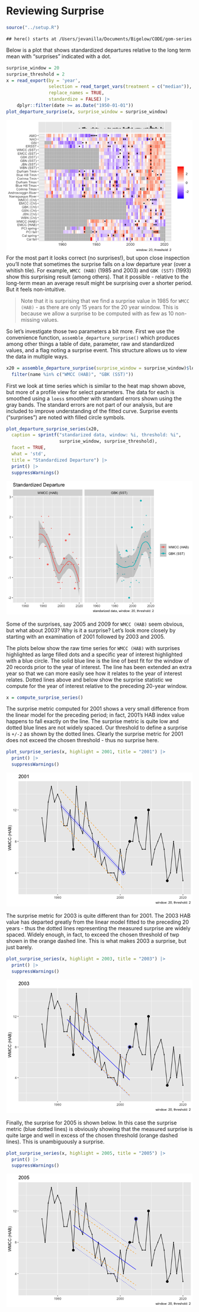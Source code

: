 Reviewing Surprise
================

``` r
source("../setup.R")
```

    ## here() starts at /Users/jevanilla/Documents/Bigelow/CODE/gom-series

Below is a plot that shows standardized departures relative to the long
term mean with “surprises” indicated with a dot.

``` r
surprise_window = 20
surprise_threshold = 2
x = read_export(by = 'year', 
                selection = read_target_vars(treatment = c("median")),
                replace_names = TRUE, 
                standardize = FALSE) |>
    dplyr::filter(date >= as.Date("1950-01-01"))
plot_departure_surprise(x, surprise_window = surprise_window)
```

![](README-surprise-review_files/figure-gfm/unnamed-chunk-2-1.png)<!-- -->
For the most part it looks correct (no surprises!), but upon close
inspection you’ll note that sometimes the surprise falls on a low
departure year (over a whitish tile). For example, `WMCC (HAB)` (1985
and 2003) and `GBK (SST)` (1993) show this surprising result (among
others). That it possible - relative to the long-term mean an average
result might be surprising over a shorter period. But it feels
non-intuitive.

> Note that it is surprising that we find a surprise value in 1985 for
> `WMCC (HAB)` - as there are only 15 years for the 20 year window. This
> is because we allow a surprise to be computed with as few as 10
> non-missing values.

So let’s investigate those two parameters a bit more. First we use the
convenience function, `assemble_departure_surprise()` which produces
among other things a table of date, parameter, raw and standardized
values, and a flag noting a surprise event. This structure allows us to
view the data in multiple ways.

``` r
x20 = assemble_departure_surprise(surprise_window = surprise_window)$long |>
  filter(name %in% c("WMCC (HAB)", "GBK (SST)")) 
```

First we look at time series which is similar to the heat map shown
above, but more of a profile view for select parameters. The data for
each is smoothed using a `loess` smoother with standard errors shown
using the gray bands. The standard errors are not part of our analysis,
but are included to improve understanding of the fitted curve. Surprise
events (“surprises”) are noted with filled circle symbols.

``` r
plot_departure_surprise_series(x20, 
  caption = sprintf("standarized data, window: %i, threshold: %i", 
                    surprise_window, surprise_threshold),
  facet = TRUE,
  what = 'std',
  title = "Standardized Departure") |>
  print() |>
  suppressWarnings()
```

![](README-surprise-review_files/figure-gfm/unnamed-chunk-4-1.png)<!-- -->

Some of the surprises, say 2005 and 2009 for `WMCC (HAB)` seem obvious,
but what about 2003? Why is it a surprise? Let’s look more closely by
starting with an examination of 2001 followed by 2003 and 2005.

The plots below show the raw time series for `WMCC (HAB)` with surprises
highlighted as large filled dots and a specific year of interest
highlighted with a blue circle. The solid blue line is the line of best
fit for the window of 20 records prior to the year of interest. The line
has been extended an extra year so that we can more easily see how it
relates to the year of interest relates. Dotted lines above and below
show the surprise statistic we compute for the year of interest relative
to the preceding 20-year window.

``` r
x = compute_surprise_series()
```

The surprise metric computed for 2001 shows a very small difference from
the linear model for the preceding period; in fact, 2001’s HAB index
value happens to fall exactly on the line. The surprise metric is quite
low and dotted blue lines are not widely spaced. Our threshold to define
a surprise is `+/-2` as shown by the dotted lines. Clearly the surprise
metric for 2001 does not exceed the chosen threshold - thus no surprise
here.

``` r
plot_surprise_series(x, highlight = 2001, title = "2001") |>
  print() |>
  suppressWarnings()
```

![](README-surprise-review_files/figure-gfm/unnamed-chunk-6-1.png)<!-- -->

The surprise metric for 2003 is quite different than for 2001. The 2003
HAB value has departed greatly from the linear model fitted to the
preceding 20 years - thus the dotted lines representing the measured
surprise are widely spaced. Widely enough, in fact, to exceed the chosen
threshold of twp shown in the orange dashed line. This is what makes
2003 a surprise, but just barely.

``` r
plot_surprise_series(x, highlight = 2003, title = "2003") |>
  print() |>
  suppressWarnings() 
```

![](README-surprise-review_files/figure-gfm/unnamed-chunk-7-1.png)<!-- -->

Finally, the surprise for 2005 is shown below. In this case the surprise
metric (blue dotted lines) is obviously showing that the measured
surprise is quite large and well in excess of the chosen threshold
(orange dashed lines). This is unambiguously a surprise.

``` r
plot_surprise_series(x, highlight = 2005, title = "2005") |>
  print() |>
  suppressWarnings()
```

![](README-surprise-review_files/figure-gfm/unnamed-chunk-8-1.png)<!-- -->

